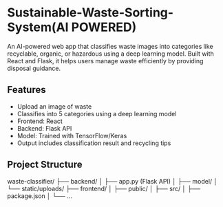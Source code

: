 # Sustainable-Waste-Sorting-System(AI POWERED)
An AI-powered web app that classifies waste images into categories like recyclable, organic, or hazardous using a deep learning model. Built with React and Flask, it helps users manage waste efficiently by providing disposal guidance.
## Features

- Upload an image of waste
- Classifies into 5 categories using a deep learning model
- Frontend: React
- Backend: Flask API
- Model: Trained with TensorFlow/Keras
- Output includes classification result and recycling tips
## Project Structure
waste-classifier/
├── backend/
│ ├── app.py (Flask API)
│ ├── model/
│ └── static/uploads/
├── frontend/
│ ├── public/
│ ├── src/
│ ├── package.json
│ └── ...
